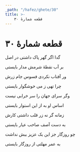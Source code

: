 ```yaml
---
_path: "/hafez/ghete/30"
title: >-
    قطعه شمارهٔ ۳۰
---
```

# قطعه شمارهٔ ۳۰

<div class="b" id="bn1"><div class="m1"><p>گدا اگر گهر پاک داشتی در اصل</p></div>
<div class="m2"><p>بر آب نقطهٔ شرمش مدار بایستی</p></div></div>
<div class="b" id="bn2"><div class="m1"><p>ور آفتاب نکردی فسوس جام زرش</p></div>
<div class="m2"><p>چرا تهی ز می خوشگوار بایستی</p></div></div>
<div class="b" id="bn3"><div class="m1"><p>وگر سرای جهان را سر خرابی نیست</p></div>
<div class="m2"><p>اساس او به از این استوار بایستی</p></div></div>
<div class="b" id="bn4"><div class="m1"><p>زمانه گر نه زر قلب داشتی کارش</p></div>
<div class="m2"><p>به دست آصف صاحب عیار بایستی</p></div></div>
<div class="b" id="bn5"><div class="m1"><p>چو روزگار جز این یک عزیز بیش نداشت</p></div>
<div class="m2"><p>به عمر مهلتی از روزگار بایستی</p></div></div>

